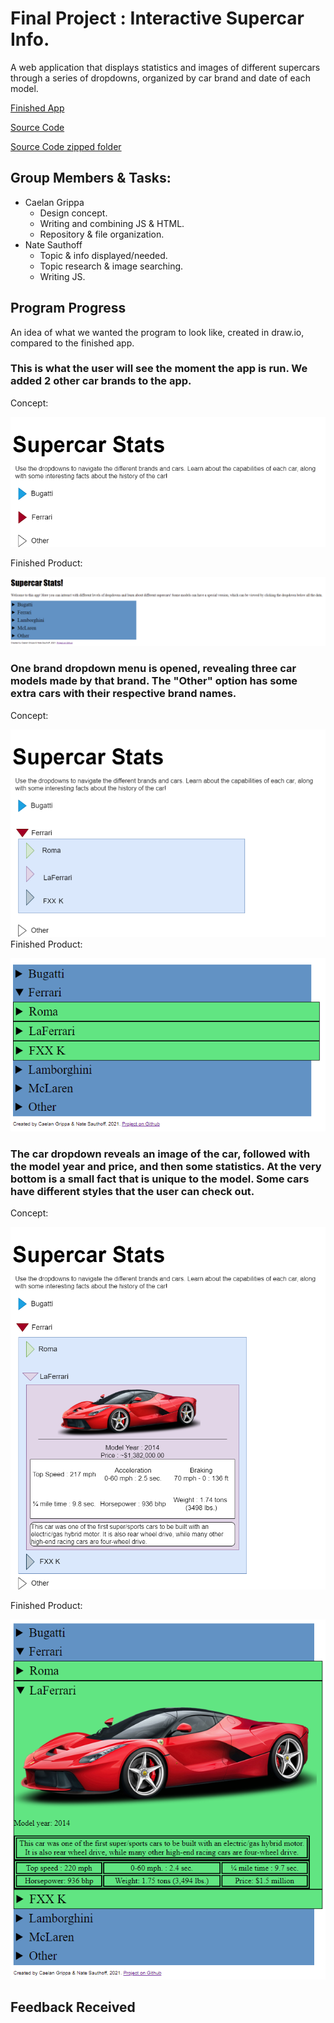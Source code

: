 # Final Project : Interactive Supercar Info.

A web application that displays statistics and images of different supercars through a series of dropdowns, organized by car brand and date of each model.

[Finished App](https://supercar-stats.caelangrippa.repl.co/)

[Source Code](https://github.com/CG-SKYLN/Program.Project/tree/gh-pages/src/Supercar-Stats)

[Source Code zipped folder](https://github.com/CG-SKYLN/Program.Project/blob/gh-pages/src/Supercar-Stats.zip)

## Group Members & Tasks:
  - Caelan Grippa
      - Design concept.
      - Writing and combining JS & HTML.
      - Repository & file organization.
  - Nate Sauthoff
      - Topic & info displayed/needed.
      - Topic research & image searching.
      - Writing JS.

## Program Progress
An idea of what we wanted the program to look like, created in draw.io, compared to the finished app.

### This is what the user will see the moment the app is run. We added 2 other car brands to the app.

Concept:

![ProgramConcept](https://github.com/CG-SKYLN/Program.Project/blob/gh-pages/images/ConceptStarting.png)

Finished Product:

![FinalResult](https://github.com/CG-SKYLN/Program.Project/blob/gh-pages/images/Final-Result.png)


### One brand dropdown menu is opened, revealing three car models made by that brand. The "Other" option has some extra cars with their respective brand names.

Concept:

![ConceptDropdown1](https://github.com/CG-SKYLN/Program.Project/blob/gh-pages/images/ConceptDropdown1.png)
Finished Product:

![FinalResult1](https://github.com/CG-SKYLN/Program.Project/blob/gh-pages/images/Final-Result-1.png)


### The car dropdown reveals an image of the car, followed with the model year and price, and then some statistics. At the very bottom is a small fact that is unique to the model. Some cars have different styles that the user can check out.

Concept:

![ConceptDropdown2](https://github.com/CG-SKYLN/Program.Project/blob/gh-pages/images/ConceptDropdown2.png)

Finished Product:

![FinalResult2](https://github.com/CG-SKYLN/Program.Project/blob/gh-pages/images/Final-Result-2.png)


## Feedback Received
